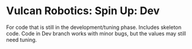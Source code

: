 # Vulcan Robotics: Spin Up: Dev

For code that is still in the development/tuning phase. Includes skeleton code.
Code in Dev branch works with minor bugs, but the values may still need tuning.
